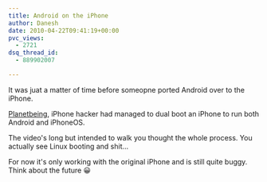 ```yaml
---
title: Android on the iPhone
author: Danesh
date: 2010-04-22T09:41:19+00:00
pvc_views:
  - 2721
dsq_thread_id:
  - 889902007

---
```

It was juat a matter of time before someopne ported Android over to the iPhone.

[Planetbeing][1], iPhone hacker had managed to dual boot an iPhone to run both Android and iPhoneOS.

The video's long but intended to walk you thought the whole process. You actually see Linux booting and shit&#8230;

For now it's only working with the original iPhone and is still quite buggy. Think about the future 😀

 [1]: http://linuxoniphone.blogspot.com/2010/04/ive-been-working-on-this-quietly-in.html